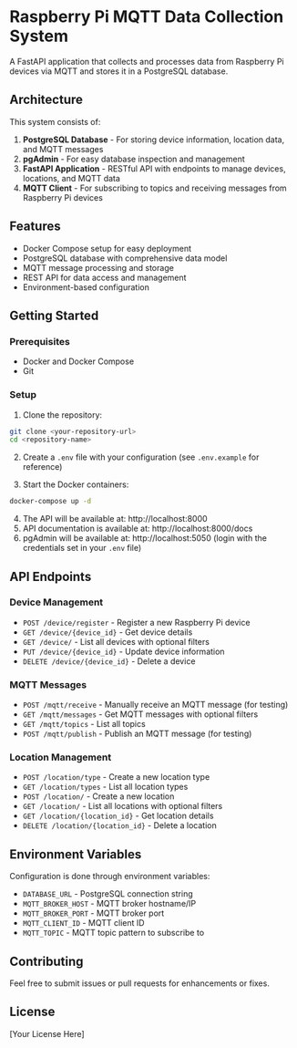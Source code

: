 # Raspberry Pi MQTT Data Collection System

A FastAPI application that collects and processes data from Raspberry Pi devices via MQTT and stores it in a PostgreSQL database.

## Architecture

This system consists of:

1. **PostgreSQL Database** - For storing device information, location data, and MQTT messages
2. **pgAdmin** - For easy database inspection and management
3. **FastAPI Application** - RESTful API with endpoints to manage devices, locations, and MQTT data
4. **MQTT Client** - For subscribing to topics and receiving messages from Raspberry Pi devices

## Features

- Docker Compose setup for easy deployment
- PostgreSQL database with comprehensive data model
- MQTT message processing and storage
- REST API for data access and management
- Environment-based configuration

## Getting Started

### Prerequisites

- Docker and Docker Compose
- Git

### Setup

1. Clone the repository:

```bash
git clone <your-repository-url>
cd <repository-name>
```

2. Create a `.env` file with your configuration (see `.env.example` for reference)

3. Start the Docker containers:

```bash
docker-compose up -d
```

4. The API will be available at: http://localhost:8000
5. API documentation is available at: http://localhost:8000/docs
6. pgAdmin will be available at: http://localhost:5050 (login with the credentials set in your `.env` file)

## API Endpoints

### Device Management

- `POST /device/register` - Register a new Raspberry Pi device
- `GET /device/{device_id}` - Get device details
- `GET /device/` - List all devices with optional filters
- `PUT /device/{device_id}` - Update device information
- `DELETE /device/{device_id}` - Delete a device

### MQTT Messages

- `POST /mqtt/receive` - Manually receive an MQTT message (for testing)
- `GET /mqtt/messages` - Get MQTT messages with optional filters
- `GET /mqtt/topics` - List all topics
- `POST /mqtt/publish` - Publish an MQTT message (for testing)

### Location Management

- `POST /location/type` - Create a new location type
- `GET /location/types` - List all location types
- `POST /location/` - Create a new location
- `GET /location/` - List all locations with optional filters
- `GET /location/{location_id}` - Get location details
- `DELETE /location/{location_id}` - Delete a location

## Environment Variables

Configuration is done through environment variables:

- `DATABASE_URL` - PostgreSQL connection string
- `MQTT_BROKER_HOST` - MQTT broker hostname/IP
- `MQTT_BROKER_PORT` - MQTT broker port
- `MQTT_CLIENT_ID` - MQTT client ID
- `MQTT_TOPIC` - MQTT topic pattern to subscribe to

## Contributing

Feel free to submit issues or pull requests for enhancements or fixes.

## License

[Your License Here]
